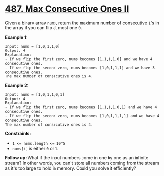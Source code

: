 # [487. Max Consecutive Ones II](https://leetcode.com/problems/max-consecutive-ones-ii/description/?envType=study-plan-v2&envId=premium-algo-100)

Given a binary array `nums`, return the maximum number of consecutive `1`'s in the array if you can flip at most one `0`.

**Example 1:** 

```
Input: nums = [1,0,1,1,0]
Output: 4
Explanation: 
- If we flip the first zero, nums becomes [1,1,1,1,0] and we have 4 consecutive ones.
- If we flip the second zero, nums becomes [1,0,1,1,1] and we have 3 consecutive ones.
The max number of consecutive ones is 4.
```

**Example 2:** 

```
Input: nums = [1,0,1,1,0,1]
Output: 4
Explanation: 
- If we flip the first zero, nums becomes [1,1,1,1,0,1] and we have 4 consecutive ones.
- If we flip the second zero, nums becomes [1,0,1,1,1,1] and we have 4 consecutive ones.
The max number of consecutive ones is 4.
```

**Constraints:** 

- `1 <= nums.length <= 10^5`
- `nums[i]` is either `0` or `1`.

**Follow up:**  What if the input numbers come in one by one as an infinite stream? In other words, you can't store all numbers coming from the stream as it's too large to hold in memory. Could you solve it efficiently?